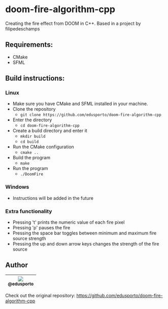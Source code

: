 # doom-fire-algorithm-cpp
Creating the fire effect from DOOM in C++. Based in a project by filipedeschamps

## Requirements:
* CMake
* SFML

## Build instructions:
### Linux
* Make sure you have CMake and SFML installed in your machine.
* Clone the repository
  * ``git clone https://github.com/edusporto/doom-fire-algorithm-cpp``
* Enter the directory 
  * ``cd doom-fire-algorithm-cpp``
* Create a build directory and enter it 
  * ``mkdir build``
  * ``cd build``
* Run the CMake configuration
  * ``cmake ..``
* Build the program
  * ``make``
* Run the program
  * ``./DoomFire``

### Windows
* Instructions will be added in the future

### Extra functionality
* Pressing 't' prints the numeric value of each fire pixel
* Pressing 'p' pauses the fire
* Pressing the space bar toggles between minimum and maximum fire source strength
* Pressing the up and down arrow keys changes the strength of the fire source

## Author

| [<img src="https://avatars0.githubusercontent.com/u/30930225?s=460&v=4"><br><sub>@edusporto</sub>](https://github.com/edusporto) |
| :---: |

Check out the original repository:
https://github.com/edusporto/doom-fire-algorithm-cpp